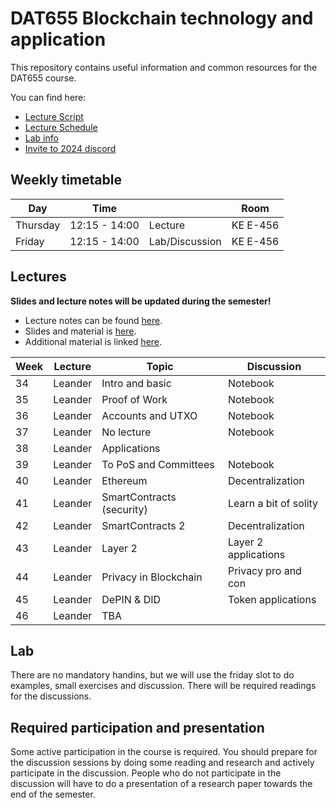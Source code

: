 # DAT655 Blockchain technology and application

This repository contains useful information and common resources for the DAT655 course.

You can find here:
* [Lecture Script](script.pdf)
* [Lecture Schedule](#lectures)
* [Lab info](#lab)
* [Invite to 2024 discord](https://discord.gg/M4Tsp7VsAf)

## Weekly timetable


| Day | Time | | Room |
|----|------|---|------|
| Thursday | 12:15 - 14:00 | Lecture | KE E-456 |
| Friday  | 12:15 - 14:00 | Lab/Discussion | KE E-456 |

## Lectures

**Slides and lecture notes will be updated during the semester!**

* Lecture notes can be found [here](script.pdf). 
* Slides and material is [here](slides).
* Additional material is linked [here](resources.md).


| Week | Lecture | Topic | Discussion |
|-----|-----------|-------|----------|
| 34 | Leander  | Intro and basic | Notebook |
| 35 | Leander  | Proof of Work | Notebook |
| 36 | Leander  | Accounts and UTXO | Notebook |
| 37 | Leander  | No lecture | Notebook |
| 38 | Leander  | Applications |  |
| 39 | Leander  | To PoS and Committees | Notebook |
| 40 | Leander  | Ethereum | Decentralization |
| 41 | Leander  | SmartContracts (security) | Learn a bit of solity |
| 42 | Leander  | SmartContracts 2 | Decentralization |
| 43 | Leander  | Layer 2 | Layer 2 applications |
| 44 | Leander  | Privacy in Blockchain | Privacy pro and con |
| 45 | Leander  | DePIN & DID | Token applications |
| 46 | Leander  | TBA |  |

## Lab

There are no mandatory handins, but we will use the friday slot to do examples, small exercises and discussion. 
There will be required readings for the discussions. 

## Required participation and presentation

Some active participation in the course is required.
You should prepare for the discussion sessions by doing some reading and research and actively participate in the discussion.
People who do not participate in the discussion will have to do a presentation of a research paper towards the end of the semester.
